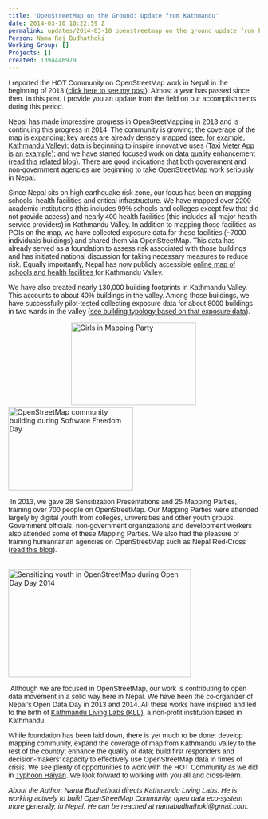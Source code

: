 ```yaml
---
title: 'OpenStreetMap on the Ground: Update from Kathmandu'
date: 2014-03-10 10:22:59 Z
permalink: updates/2014-03-10_openstreetmap_on_the_ground_update_from_kathmandu
Person: Nama Raj Budhathoki
Working Group: []
Projects: []
created: 1394446979
---
```


<p class="MsoNormal"><span style="font-family: Helvetica;">I reported the HOT Community on OpenStreetMap work in Nepal in the beginning of 2013 (<a href="http://hot.openstreetmap.org/updates/2013-02-06_mapping_for_preparedness_in_nepal">click here to see my post</a>). Almost a year has passed since then. In this post, I provide you an update from the field on our accomplishments during this period.</span></p><p class="MsoNormal"><span style="font-family: Helvetica;">Nepal has made impressive progress in OpenSteetMapping in 2013 and is continuing this progress in 2014. The community is growing; the coverage of the map is expanding; key areas are already densely mapped (<a href="http://www.openstreetmap.org/?mlat=27.7079&amp;mlon=85.3154#map=14/27.7080/85.3154">see, for example, Kathmandu Valley</a>); data is beginning to inspire innovative uses (<a href="http://kathmandulivinglabs.org/project/details/28">Taxi Meter App is an example</a>); and we have started focused work on data quality enhancement (<a href="http://kathmandulivinglabs.org/blog/236/">read this related blog</a>). There are good indications that both government and non-government agencies are beginning to take OpenStreetMap work seriously in Nepal.</span></p><p class="MsoNormal"><span style="font-family: Helvetica;">Since Nepal sits on high earthquake risk zone, our focus has been on mapping schools, health facilities and critical infrastructure. We have mapped over 2200 academic institutions (this includes 99% schools and colleges except few that did not provide access) and nearly 400 health facilities (this includes all major health service providers) in Kathmandu Valley. In addition to mapping those facilities as POIs on the map, we have collected exposure data for these facilities (~7000 individuals buildings) and shared them via OpenStreetMap. This data has already served as a foundation to assess risk associated with those buildings and has initiated national discussion for taking necessary measures to reduce risk. Equally importantly, Nepal has now publicly accessible <a href="http://www.kathmandulivinglabs.org/schools-and-hospitals/">online map of schools and health facilities </a>for Kathmandu Valley. </span></p><p class="MsoNormal"><span style="font-family: Helvetica;">We have also created nearly 130,000 building footprints in Kathmandu Valley. This accounts to about 40% buildings in the valley. Among those buildings, we have successfully pilot-tested collecting exposure data for about 8000 buildings in two wards in the valley (<a href="http://kathmandulivinglabs.org/3d/">see building typology based on that exposure data</a>).</span></p><p class="MsoNormal">&nbsp; &nbsp; &nbsp; &nbsp; &nbsp; &nbsp; &nbsp; &nbsp; &nbsp; &nbsp; &nbsp; &nbsp; &nbsp; &nbsp; &nbsp; &nbsp; <img class="image-medium" title="Girls in Mapping Party" src="/sites/default/files/styles/medium/public/3.jpg?itok=nnsUxARt" alt="Girls in Mapping Party" height="166" width="250"> &nbsp; &nbsp; &nbsp; &nbsp; &nbsp; &nbsp; &nbsp; &nbsp; &nbsp; <img class="image-medium" title="OpenStreetMap community building during Software Freedom Day" src="/sites/default/files/styles/medium/public/2.jpg?itok=Wf4JB3sm" alt="OpenStreetMap community building during Software Freedom Day" height="167" width="250"></p><p class="MsoNormal">&nbsp;<span style="font-family: Helvetica;">In 2013, we gave 28 Sensitization Presentations and 25 Mapping Parties, training over 700 people on OpenStreetMap. Our Mapping Parties were attended largely by digital youth from colleges, universities and other youth groups. Government officials, non-government organizations and development workers also attended some of these Mapping Parties. We also had the pleasure of training humanitarian agencies on OpenStreetMap such as Nepal Red-Cross (<a href="http://kathmandulivinglabs.org/blog/kathmandu-living-labs-gives-openstreetmap-workshop-to-nepal-red-cross-2/">read this blog</a>).<span style="mso-spacerun: yes;">&nbsp; </span></span></p><p class="MsoNormal">&nbsp; &nbsp; &nbsp; &nbsp; &nbsp; &nbsp; &nbsp; &nbsp; &nbsp; &nbsp; &nbsp; &nbsp; &nbsp; &nbsp; &nbsp; &nbsp; &nbsp; &nbsp; &nbsp; &nbsp; &nbsp; &nbsp; &nbsp; &nbsp; &nbsp; &nbsp; &nbsp; &nbsp; &nbsp; &nbsp;&nbsp;&nbsp; <img class="image-medium" title="Sensitizing youth in OpenStreetMap during Open Day Day 2014" src="/sites/default/files/styles/medium/public/1.jpg?itok=zf3acpPf" alt="Sensitizing youth in OpenStreetMap during Open Day Day 2014" height="216" width="366"></p><p class="MsoNormal">&nbsp;<span style="font-family: Helvetica;">Although we are focused in OpenStreetMap, our work is contributing to open data movement in a solid way here in Nepal. We have been the co-organizer of Nepal’s Open Data Day in 2013 and 2014. All these works have inspired and led to the birth of <a href="kathmandulivinglabs.org">Kathmandu Living Labs (KLL)</a>, a non-profit institution based in Kathmandu. </span></p><p class="MsoNormal"><span style="font-family: Helvetica;">While foundation has been laid down, there is yet much to be done: </span><span style="font-family: Arial;">develop mapping community, expand the coverage of map from Kathmandu Valley to the rest of the country; enhance the quality of data; build first responders and decision-makers’ capacity to effectively use OpenStreetMap data in times of crisis. We see plenty of opportunities to work with the HOT Community as we did in <a href="http://kathmandulivinglabs.org/blog/crisis-in-the-philippineswe-are-with-you/">Typhoon Haiyan</a>. We look forward to working with you all and cross-learn.</span></p><p class="MsoNormal"><span style="font-family: Arial;"><em>About the Author: Nama Budhathoki directs Kathmandu Living Labs. He is working actively to build OpenStreetMap Community, open data eco-system more generally, in Nepal. He can be reached at namabudhathoki@gmail.com.</em> </span></p>
